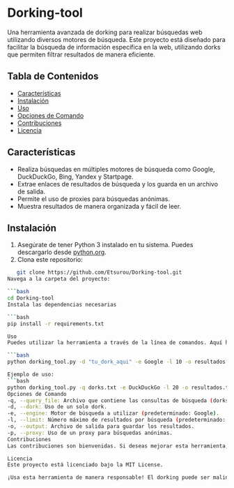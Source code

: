 # Dorking-tool

Una herramienta avanzada de dorking para realizar búsquedas web utilizando diversos motores de búsqueda. Este proyecto está diseñado para facilitar la búsqueda de información específica en la web, utilizando dorks que permiten filtrar resultados de manera eficiente.

## Tabla de Contenidos

- [Características](#características)
- [Instalación](#instalación)
- [Uso](#uso)
- [Opciones de Comando](#opciones-de-comando)
- [Contribuciones](#contribuciones)
- [Licencia](#licencia)

## Características

- Realiza búsquedas en múltiples motores de búsqueda como Google, DuckDuckGo, Bing, Yandex y Startpage.
- Extrae enlaces de resultados de búsqueda y los guarda en un archivo de salida.
- Permite el uso de proxies para búsquedas anónimas.
- Muestra resultados de manera organizada y fácil de leer.

## Instalación

1. Asegúrate de tener Python 3 instalado en tu sistema. Puedes descargarlo desde [python.org](https://www.python.org/downloads/).
2. Clona este repositorio:


```bash
   git clone https://github.com/Etsurou/Dorking-tool.git
Navega a la carpeta del proyecto:

```bash
cd Dorking-tool
Instala las dependencias necesarias

```bash
pip install -r requirements.txt

Uso
Puedes utilizar la herramienta a través de la línea de comandos. Aquí hay un ejemplo de cómo ejecutarla:

```bash
python dorking_tool.py -d "tu_dork_aqui" -e Google -l 10 -o resultados.txt

Ejemplo de uso:
```bash
python dorking_tool.py -q dorks.txt -e DuckDuckGo -l 20 -o resultados.txt
Opciones de Comando
-q, --query_file: Archivo que contiene las consultas de búsqueda (dorks).
-d, --dork: Uso de un solo dork.
-e, --engine: Motor de búsqueda a utilizar (predeterminado: Google).
-l, --limit: Número máximo de resultados por búsqueda (predeterminado: 10).
-o, --output: Archivo de salida para guardar los resultados.
-p, --proxy: Uso de un proxy para búsquedas anónimas.
Contribuciones
Las contribuciones son bienvenidas. Si deseas mejorar esta herramienta, siéntete libre de hacer un fork del repositorio y enviar un pull request.

Licencia
Este proyecto está licenciado bajo la MIT License.

¡Usa esta herramienta de manera responsable! El dorking puede ser malinterpretado por algunas plataformas.
